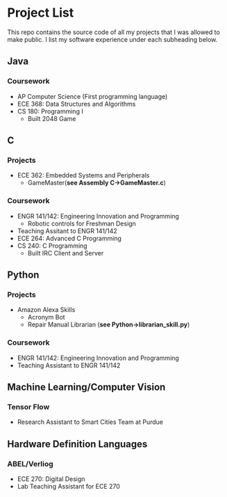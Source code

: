 # Project List

This repo contains the source code of all my projects that I was allowed to make public.  I list my software experience under each subheading below. 

## Java
### Coursework
- AP Computer Science (First programming language)
- ECE 368: Data Structures and Algorithms
- CS 180: Programming I
  - Built 2048 Game
## C
### Projects
- ECE 362: Embedded Systems and Peripherals
  - GameMaster(**see Assembly C->GameMaster.c**)
### Coursework
  - ENGR 141/142: Engineering Innovation and Programming
    - Robotic controls for Freshman Design
  - Teaching Assitant to ENGR 141/142
  - ECE 264: Advanced C Programming
  - CS 240: C Programming
    - Built IRC Client and Server
## Python
### Projects
- Amazon Alexa Skills
  - Acronym Bot
  - Repair Manual Librarian (**see Python->librarian_skill.py**)
### Coursework
- ENGR 141/142: Engineering Innovation and Programming
- Teaching Assistant to ENGR 141/142
## Machine Learning/Computer Vision
### Tensor Flow
- Research Assistant to Smart Cities Team at Purdue
## Hardware Definition Languages
### ABEL/Verliog
- ECE 270: Digital Design
- Lab Teaching Assistant for ECE 270
